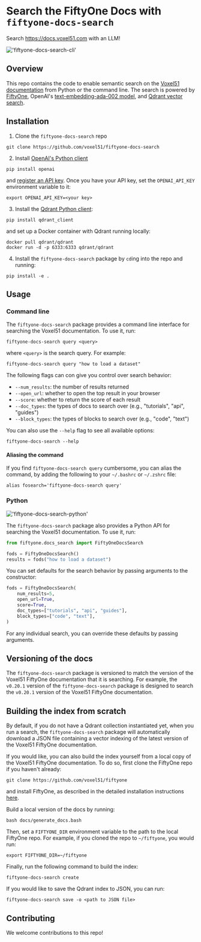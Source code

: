 # Search the FiftyOne Docs with `fiftyone-docs-search`
Search https://docs.voxel51.com with an LLM!

!['fiftyone-docs-search-cli'](fiftyone/docs_search/images/cli_example.gif)


## Overview

This repo contains the code to enable semantic search on the 
[Voxel51 documentation](https://docs.voxel51.com) from Python or the command 
line. The search is powered by [FiftyOne](https://github.com/voxel51/fiftyone), 
OpenAI's [text-embedding-ada-002 model](https://platform.openai.com/docs/guides/embeddings), and [Qdrant vector search](https://qdrant.tech/).

## Installation

1. Clone the `fiftyone-docs-search` repo 

```shell
git clone https://github.com/voxel51/fiftyone-docs-search
```

2. Install [OpenAI's Python client](https://github.com/openai/openai-python) 

```shell
pip install openai
```

 and [register an API key](https://platform.openai.com/account/api-keys). Once you have your API key, set the `OPENAI_API_KEY` environment variable to it:

```shell
export OPENAI_API_KEY=<your key>
```

3. Install the [Qdrant Python client](https://github.com/qdrant/qdrant-client): 

```shell
pip install qdrant_client
```

and set up a Docker container with Qdrant running locally:

```shell
docker pull qdrant/qdrant
docker run -d -p 6333:6333 qdrant/qdrant
```

4. Install the `fiftyone-docs-search` package by `cd`ing into the repo and running:

```shell
pip install -e .
```

## Usage

### Command line

The `fiftyone-docs-search` package provides a command line interface for
searching the Voxel51 documentation. To use it, run:

```shell
fiftyone-docs-search query <query>
```

where `<query>` is the search query. For example:

```shell
fiftyone-docs-search query "how to load a dataset"
```

The following flags can con give you control over search behavior:
- `--num_results`: the number of results returned
- `--open_url`: whether to open the top result in your browser
- `--score`: whether to return the score of each result
- `--doc_types`: the types of docs to search over (e.g., "tutorials", "api", "guides")
- `--block_types`: the types of blocks to search over (e.g., "code", "text")

You can also use the `--help` flag to see all available options:

```shell
fiftyone-docs-search --help
```

#### Aliasing the command

If you find `fiftyone-docs-search query` cumbersome, you can alias the command, by adding the following to your `~/.bashrc` or `~/.zshrc` file:

```
alias fosearch='fiftyone-docs-search query'
```

### Python

!['fiftyone-docs-search-python'](fiftyone/docs_search/images/python_example.gif)

The `fiftyone-docs-search` package also provides a Python API for searching the
Voxel51 documentation. To use it, run:

```py
from fiftyone.docs_search import FiftyOneDocsSearch

fods = FiftyOneDocsSearch()
results = fods("how to load a dataset")
```

You can set defaults for the search behavior by passing arguments to the
constructor:

```py
fods = FiftyOneDocsSearch(
    num_results=5,
    open_url=True,
    score=True,
    doc_types=["tutorials", "api", "guides"],
    block_types=["code", "text"],
)
```

For any individual search, you can override these defaults by passing arguments.

## Versioning of the docs

The `fiftyone-docs-search` package is versioned to match the version of the
Voxel51 FiftyOne documentation that it is searching. For example, the `v0.20.1`
version of the `fiftyone-docs-search` package is designed to search the
`v0.20.1` version of the Voxel51 FiftyOne documentation.

## Building the index from scratch

By default, if you do not have a Qdrant collection instantiated yet, when you 
run a search, the `fiftyone-docs-search` package will automatically download
a JSON file containing a vector indexing of the latest version of the Voxel51
FiftyOne documentation.

If you would like, you can also build the index yourself from a local copy of
the Voxel51 FiftyOne documentation. To do so, first clone the FiftyOne repo if 
you haven't already:

```shell
git clone https://github.com/voxel51/fiftyone
```

and install FiftyOne, as described in the detailed installation instructions 
[here](https://github.com/voxel51/fiftyone#installation-1).

Build a local version of the docs by running:

```shell
bash docs/generate_docs.bash
```

Then, set a `FIFTYONE_DIR` environment variable to the path to the local FiftyOne repo. For example, if you cloned the repo to `~/fiftyone`, you would run:

```shell
export FIFTYONE_DIR=~/fiftyone
```

Finally, run the following command to build the index:

```shell
fiftyone-docs-search create
```

If you would like to save the Qdrant index to JSON, you can run:

```shell
fiftyone-docs-search save -o <path to JSON file>
```


## Contributing

We welcome contributions to this repo!


